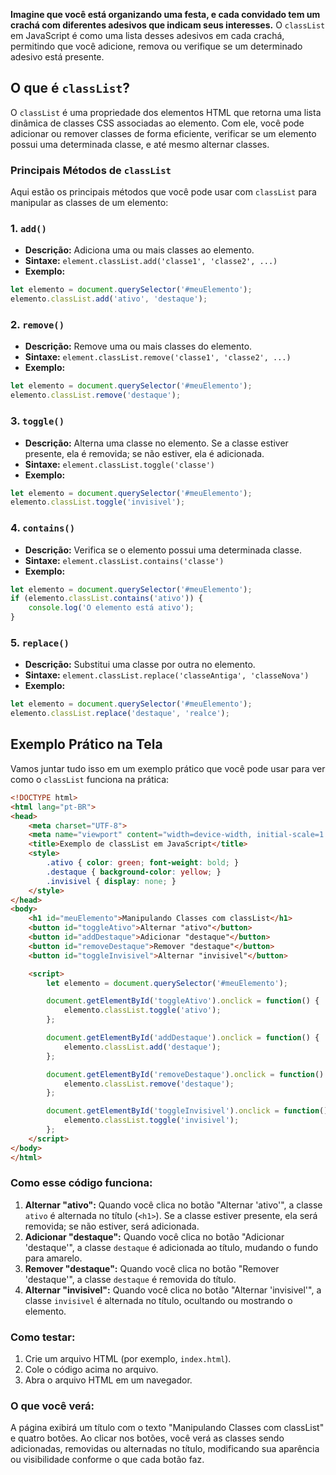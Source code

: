 **Imagine que você está organizando uma festa, e cada convidado tem um crachá com diferentes adesivos que indicam seus interesses.** O `classList` em JavaScript é como uma lista desses adesivos em cada crachá, permitindo que você adicione, remova ou verifique se um determinado adesivo está presente.

## O que é `classList`?

O `classList` é uma propriedade dos elementos HTML que retorna uma lista dinâmica de classes CSS associadas ao elemento. Com ele, você pode adicionar ou remover classes de forma eficiente, verificar se um elemento possui uma determinada classe, e até mesmo alternar classes.

### Principais Métodos de `classList`

Aqui estão os principais métodos que você pode usar com `classList` para manipular as classes de um elemento:

### 1. **`add()`**

- **Descrição:** Adiciona uma ou mais classes ao elemento.
- **Sintaxe:** `element.classList.add('classe1', 'classe2', ...)`
- **Exemplo:**

```javascript
let elemento = document.querySelector('#meuElemento');
elemento.classList.add('ativo', 'destaque');
```

### 2. **`remove()`**

- **Descrição:** Remove uma ou mais classes do elemento.
- **Sintaxe:** `element.classList.remove('classe1', 'classe2', ...)`
- **Exemplo:**

```javascript
let elemento = document.querySelector('#meuElemento');
elemento.classList.remove('destaque');
```

### 3. **`toggle()`**

- **Descrição:** Alterna uma classe no elemento. Se a classe estiver presente, ela é removida; se não estiver, ela é adicionada.
- **Sintaxe:** `element.classList.toggle('classe')`
- **Exemplo:**

```javascript
let elemento = document.querySelector('#meuElemento');
elemento.classList.toggle('invisivel');
```

### 4. **`contains()`**

- **Descrição:** Verifica se o elemento possui uma determinada classe.
- **Sintaxe:** `element.classList.contains('classe')`
- **Exemplo:**

```javascript
let elemento = document.querySelector('#meuElemento');
if (elemento.classList.contains('ativo')) {
    console.log('O elemento está ativo');
}
```

### 5. **`replace()`**

- **Descrição:** Substitui uma classe por outra no elemento.
- **Sintaxe:** `element.classList.replace('classeAntiga', 'classeNova')`
- **Exemplo:**

```javascript
let elemento = document.querySelector('#meuElemento');
elemento.classList.replace('destaque', 'realce');
```

## Exemplo Prático na Tela

Vamos juntar tudo isso em um exemplo prático que você pode usar para ver como o `classList` funciona na prática:

```html
<!DOCTYPE html>
<html lang="pt-BR">
<head>
    <meta charset="UTF-8">
    <meta name="viewport" content="width=device-width, initial-scale=1.0">
    <title>Exemplo de classList em JavaScript</title>
    <style>
        .ativo { color: green; font-weight: bold; }
        .destaque { background-color: yellow; }
        .invisivel { display: none; }
    </style>
</head>
<body>
    <h1 id="meuElemento">Manipulando Classes com classList</h1>
    <button id="toggleAtivo">Alternar "ativo"</button>
    <button id="addDestaque">Adicionar "destaque"</button>
    <button id="removeDestaque">Remover "destaque"</button>
    <button id="toggleInvisivel">Alternar "invisivel"</button>

    <script>
        let elemento = document.querySelector('#meuElemento');

        document.getElementById('toggleAtivo').onclick = function() {
            elemento.classList.toggle('ativo');
        };

        document.getElementById('addDestaque').onclick = function() {
            elemento.classList.add('destaque');
        };

        document.getElementById('removeDestaque').onclick = function() {
            elemento.classList.remove('destaque');
        };

        document.getElementById('toggleInvisivel').onclick = function() {
            elemento.classList.toggle('invisivel');
        };
    </script>
</body>
</html>
```

### Como esse código funciona:

1. **Alternar "ativo":** Quando você clica no botão "Alternar 'ativo'", a classe `ativo` é alternada no título (`<h1>`). Se a classe estiver presente, ela será removida; se não estiver, será adicionada.
2. **Adicionar "destaque":** Quando você clica no botão "Adicionar 'destaque'", a classe `destaque` é adicionada ao título, mudando o fundo para amarelo.
3. **Remover "destaque":** Quando você clica no botão "Remover 'destaque'", a classe `destaque` é removida do título.
4. **Alternar "invisivel":** Quando você clica no botão "Alternar 'invisivel'", a classe `invisivel` é alternada no título, ocultando ou mostrando o elemento.

### Como testar:

1. Crie um arquivo HTML (por exemplo, `index.html`).
2. Cole o código acima no arquivo.
3. Abra o arquivo HTML em um navegador.

### O que você verá:

A página exibirá um título com o texto "Manipulando Classes com classList" e quatro botões. Ao clicar nos botões, você verá as classes sendo adicionadas, removidas ou alternadas no título, modificando sua aparência ou visibilidade conforme o que cada botão faz.
